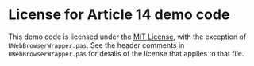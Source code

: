 # License for Article 14 demo code

This demo code is licensed under the [MIT License](https://github.com/delphidabbler/article-demos/blob/master/MIT-License.md), with the exception of `UWebBrowserWrapper.pas`. See the header comments in `UWebBrowserWrapper.pas` for details of the license that applies to that file.
